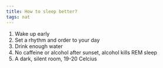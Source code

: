 ```yaml
---
title: How to sleep better?
tags: nat
---
```


1. Wake up early 
2. Set a rhythm and order to your day 
3. Drink enough water  
4. No caffeine or alcohol after sunset, alcohol kills REM sleep
5. A dark, silent room, 19-20 Celcius  

